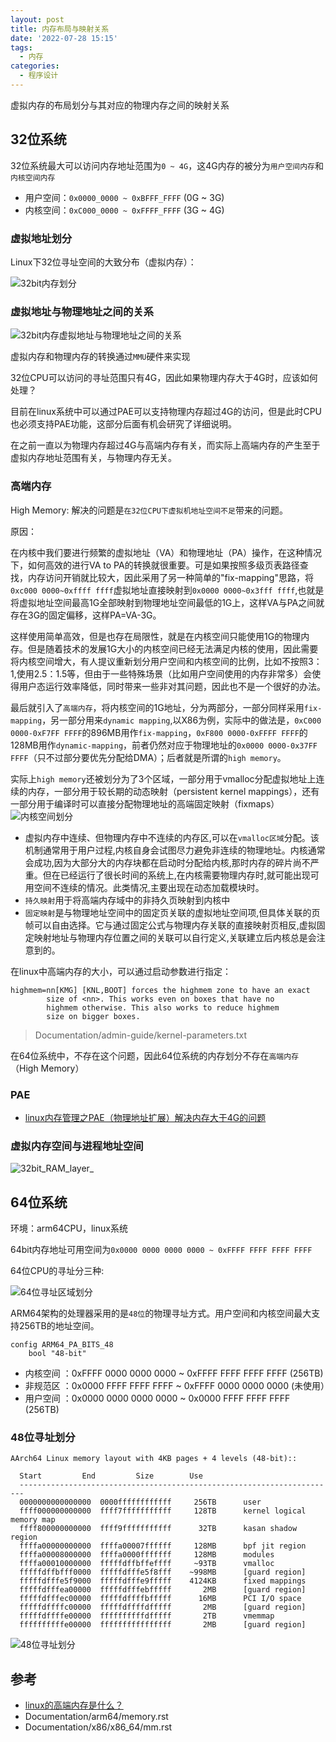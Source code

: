 ```yaml
---
layout: post
title: 内存布局与映射关系
date: '2022-07-28 15:15'
tags:
  - 内存
categories:
  - 程序设计
---
```


虚拟内存的布局划分与其对应的物理内存之间的映射关系

<!--more-->

## 32位系统

32位系统最大可以访问内存地址范围为`0 ~ 4G`，这4G内存的被分为`用户空间内存`和`内核空间内存`

- 用户空间：`0x0000_0000 ~ 0xBFFF_FFFF` (0G ~ 3G)
- 内核空间：`0xC000_0000 ~ 0xFFFF_FFFF` (3G ~ 4G)

### 虚拟地址划分

Linux下32位寻址空间的大致分布（虚拟内存）：

![32bit内存划分](/images/2022/07/32bit内存划分.png)


### 虚拟地址与物理地址之间的关系

![32bit内存虚拟地址与物理地址之间的关系](/images/2022/07/32bit内存虚拟地址与物理地址之间的关系.png)

虚拟内存和物理内存的转换通过`MMU`硬件来实现

32位CPU可以访问的寻址范围只有4G，因此如果物理内存大于4G时，应该如何处理？

目前在linux系统中可以通过PAE可以支持物理内存超过4G的访问，但是此时CPU也必须支持PAE功能，这部分后面有机会研究了详细说明。

在之前一直以为物理内存超过4G与高端内存有关，而实际上高端内存的产生至于虚拟内存地址范围有关，与物理内存无关。

### 高端内存

High Memory: 解决的问题是`在32位CPU下虚拟机地址空间不足`带来的问题。

原因：

在内核中我们要进行频繁的虚拟地址（VA）和物理地址（PA）操作，在这种情况下，如何高效的进行VA to PA的转换就很重要。可是如果按照多级页表路径查找，内存访问开销就比较大，因此采用了另一种简单的"fix-mapping"思路，将`0xc000 0000~0xffff ffff`虚拟地址直接映射到`0x0000 0000~0x3fff ffff`,也就是将虚拟地址空间最高1G全部映射到物理地址空间最低的1G上，这样VA与PA之间就存在3G的固定偏移，这样PA=VA-3G。

这样使用简单高效，但是也存在局限性，就是在内核空间只能使用1G的物理内存。但是随着技术的发展1G大小的内核空间已经无法满足内核的使用，因此需要将内核空间增大，有人提议重新划分用户空间和内核空间的比例，比如不按照3：1,使用2.5：1.5等，但由于一些特殊场景（比如用户空间使用的内存非常多）会使得用户态运行效率降低，同时带来一些非对其问题，因此也不是一个很好的办法。

最后就引入了`高端内存`，将内核空间的1G地址，分为两部分，一部分同样采用`fix-mapping`，另一部分用来`dynamic mapping`,以X86为例，实际中的做法是，`0xC000 0000-0xF7FF FFFF`的896MB用作`fix-mapping`，`0xF800 0000-0xFFFF FFFF`的128MB用作`dynamic-mapping`，前者仍然对应于物理地址的`0x0000 0000-0x37FF FFFF`（只不过部分要优先分配给DMA）；后者就是所谓的`high memory`。

实际上`high memory`还被划分为了3个区域，一部分用于vmalloc分配虚拟地址上连续的内存，一部分用于较长期的动态映射（persistent kernel mappings），还有一部分用于编译时可以直接分配物理地址的高端固定映射（fixmaps）
![内核空间划分](/images/2022/07/内核空间划分.png)

- 虚拟内存中连续、但物理内存中不连续的内存区,可以在`vmalloc区域`分配。该机制通常用于用户过程,内核自身会试图尽力避免非连续的物理地址。内核通常会成功,因为大部分大的内存块都在启动时分配给内核,那时内存的碎片尚不严重。但在已经运行了很长时间的系统上,在内核需要物理内存时,就可能出现可用空间不连续的情况。此类情况,主要出现在动态加载模块时。
- `持久映射`用于将高端内存域中的非持久页映射到内核中
- `固定映射`是与物理地址空间中的固定页关联的虚拟地址空间项,但具体关联的页帧可以自由选择。它与通过固定公式与物理内存关联的直接映射页相反,虚拟固定映射地址与物理内存位置之间的关联可以自行定义,关联建立后内核总是会注意到的。


在linux中高端内存的大小，可以通过启动参数进行指定：

```
highmem=nn[KMG] [KNL,BOOT] forces the highmem zone to have an exact
        size of <nn>. This works even on boxes that have no
        highmem otherwise. This also works to reduce highmem
        size on bigger boxes.
```
> Documentation/admin-guide/kernel-parameters.txt


在64位系统中，不存在这个问题，因此64位系统的内存划分不存在`高端内存`（High Memory）

### PAE

- [linux内存管理之PAE（物理地址扩展）解决内存大于4G的问题](https://blog.csdn.net/jinking01/article/details/105834801)


### 虚拟内存空间与进程地址空间

![32bit_RAM_layer_](/images/2022/07/32bit_ram_layer.png)


## 64位系统

环境：arm64CPU，linux系统

64bit内存地址可用空间为`0x0000 0000 0000 0000 ~ 0xFFFF FFFF FFFF FFFF`

64位CPU的寻址分三种:

![64位寻址区域划分](/images/2022/07/64位寻址区域划分.png)

ARM64架构的处理器采用的是`48位`的物理寻址方式。用户空间和内核空间最大支持256TB的地址空间。
```
config ARM64_PA_BITS_48
    bool "48-bit"
```
- 内核空间 ：0xFFFF 0000 0000 0000 ~ 0xFFFF FFFF FFFF FFFF (256TB)
- 非规范区 ：0x0000 FFFF FFFF FFFF ~ 0xFFFF 0000 0000 0000 (未使用）
- 用户空间 ：0x0000 0000 0000 0000 ~ 0x0000 FFFF FFFF FFFF (256TB)


### 48位寻址划分

```
AArch64 Linux memory layout with 4KB pages + 4 levels (48-bit)::

  Start         End         Size        Use
  -----------------------------------------------------------------------
  0000000000000000  0000ffffffffffff     256TB      user
  ffff000000000000  ffff7fffffffffff     128TB      kernel logical memory map
  ffff800000000000  ffff9fffffffffff      32TB      kasan shadow region
  ffffa00000000000  ffffa00007ffffff     128MB      bpf jit region
  ffffa00008000000  ffffa0000fffffff     128MB      modules
  ffffa00010000000  fffffdffbffeffff     ~93TB      vmalloc
  fffffdffbfff0000  fffffdfffe5f8fff    ~998MB      [guard region]
  fffffdfffe5f9000  fffffdfffe9fffff    4124KB      fixed mappings
  fffffdfffea00000  fffffdfffebfffff       2MB      [guard region]
  fffffdfffec00000  fffffdffffbfffff      16MB      PCI I/O space
  fffffdffffc00000  fffffdffffdfffff       2MB      [guard region]
  fffffdffffe00000  ffffffffffdfffff       2TB      vmemmap
  ffffffffffe00000  ffffffffffffffff       2MB      [guard region]
```

![48位寻址划分](/images/2022/07/48位寻址划分.png)



## 参考

- [linux的高端内存是什么？](https://www.zhihu.com/question/280526042)
- Documentation/arm64/memory.rst
- Documentation/x86/x86_64/mm.rst
